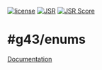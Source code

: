 [![license](https://img.shields.io/github/license/mashape/apistatus.svg)](https://github.com/G43riko/GTools/blob/master/LICENSE)
[![JSR](https://jsr.io/badges/@g43/math)](https://jsr.io/@g43/math)
[![JSR Score](https://jsr.io/badges/@g43/math/score)](https://jsr.io/@g43/math)

# #g43/enums

[Documentation](https://g43riko.github.io/GTools/)
